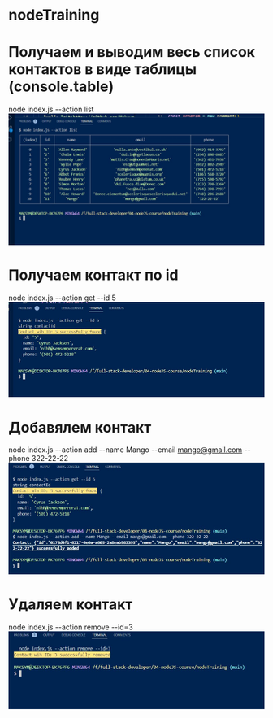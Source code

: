 # nodeTraining
# Получаем и выводим весь список контактов в виде таблицы (console.table)
node index.js --action list
![node index.js --action list](./img/list.jpg)

# Получаем контакт по id
node index.js --action get --id 5
![node index.js --action get --id 5](./img/get.jpg)

# Добавялем контакт
node index.js --action add --name Mango --email mango@gmail.com --phone 322-22-22
![node index.js --action add --name Mango --email mango@gmail.com --phone 322-22-22](./img/add.jpg)

# Удаляем контакт
node index.js --action remove --id=3
![node index.js --action remove --id=3](./img/remove.jpg)

